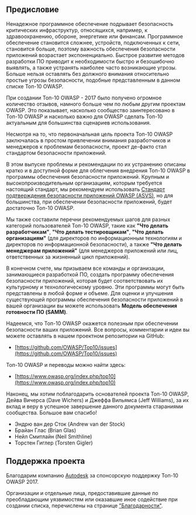 ## **Предисловие**

Ненадежное программное обеспечение подрывает безопасность критических инфраструктур, относящихся, например, к здравоохранению, обороне, энергетике или финансам. Программное обеспечение становится сложнее, устройств, подключенных к сети, становится больше, поэтому важность обеспечения безопасности приложений  возрастает экспоненциально. Быстрое развитие методов разработки ПО приводит к необходимости быстро и безошибочно выявлять, а также устранять наиболее часто возникающие угрозы. Больше нельзя оставлять без должного внимания относительно простые угрозы безопасности, подобные представленным в данном списке Топ-10 OWASP.

При создании Топ-10 OWASP - 2017 было получено огромное количество отзывов, намного больше чем по любым другим проектам OWASP. Это показывает, насколько сообщество заинтересовано в Топ-10 OWASP и насколько важно для OWASP сделать Топ-10 актуальным для большинства сценариев использования.

Несмотря на то, что первоначальная цель проекта Топ-10 OWASP заключалась в простом привлечении внимания разработчиков и менеджеров к проблемам безопасности, проект де-факто стал стандартом безопасности приложений.

В этом выпуске проблемы и рекомендации по их устранению описаны кратко и в доступной форме для облегчения внедрения Топ-10 OWASP в программы обеспечения безопасности приложений. Крупным и высокопроизводительным организациям, которым требуется настоящий стандарт, мы рекомендуем использовать [Стандарт подтверждения безопасности приложений OWASP (ASVS)](https://www.owasp.org/index.php/ASVS), но для большинства, при обеспечении безопасности приложений, будет достаточно Топ-10 OWASP.

Мы также составили перечни рекомендуемых шагов для разных категорий пользователей Топ-10 OWASP, такие как **"Что делать разработчикам"**, **"Что делать тестировщикам"**, **"Что делать организациям"** (для директоров по информационным технологиям и директоров по информационной безопасности), а также **"Что делать менеджерам приложений"** (для менеджеров приложений или лиц, ответственных за жизненный цикл приложений).

В конечном счете, мы призываем все команды и организации, занимающиеся разработкой ПО, создать программу обеспечения безопасности приложений, которая будет соответствовать их культурному и технологическому уровню. Эти программы могут быть представлены в любой форме и объеме. Для оценки и улучшения существующей программы обеспечения безопасности приложений в вашей организации вы можете использовать **Модель обеспечения готовности ПО (SAMM)**.

Надеемся, что Топ-10 OWASP окажется полезным при обеспечении безопасности ваших приложений. Все вопросы, комментарии и идеи вы можете оставлять в нашем проектном репозитории на GitHub:

* [https://github.com/OWASP/Top10/issues](https://github.com/OWASP/Top10/issues)

Топ-10 OWASP и переводы можно найти здесь:

* [https://www.owasp.org/index.php/top10](https://www.owasp.org/index.php/top10)

Наконец, мы хотим поблагодарить основателей проекта Топ-10 OWASP, Дейва Вичерса (Dave Wichers) и Джеффа Вильямса (Jeff Williams), за их вклад и веру в успешное завершение данного документа стараниями сообщества. Большое вам спасибо!

* Эндрю ван дер Сток (Andrew van der Stock)
* Брайан Глас (Brian Glas)
* Нейл Смитлайн (Neil Smithline)
* Торстен Гиглер (Torsten Gigler)

## Поддержка проекта
Благодарим компанию [Autodesk](https://www.autodesk.com) за спонсорскую поддержку Топ-10 OWASP 2017.

Организации и отдельные лица, предоставившие данные по преобладающим уязвимостям или оказавшие иное содействие при создании списка, перечислены на странице ["Благодарности"](0xd1-data-contributors.md).
